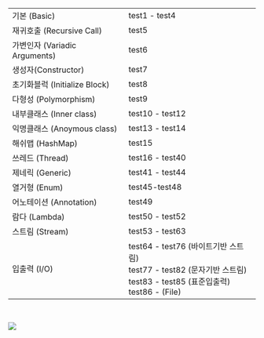 

|                               |                                                              |
| ----------------------------- | ------------------------------------------------------------ |
| 기본 (Basic)                  | test1 - test4                                                |
| 재귀호출 (Recursive Call)     | test5                                                        |
| 가변인자 (Variadic Arguments) | test6                                                        |
| 생성자(Constructor)           | test7                                                        |
| 초기화블럭 (Initialize Block) | test8                                                        |
| 다형성 (Polymorphism)         | test9                                                        |
| 내부클래스 (Inner class)      | test10 - test12                                              |
| 익명클래스 (Anoymous class)   | test13 - test14                                              |
| 해쉬맵 (HashMap)              | test15                                                       |
| 쓰레드 (Thread)               | test16 - test40                                              |
| 제네릭 (Generic)              | test41 - test44                                              |
| 열거형 (Enum)                 | test45-test48                                                |
| 어노테이션 (Annotation)       | test49                                                       |
| 람다 (Lambda)                 | test50 - test52                                              |
| 스트림 (Stream)               | test53 - test63                                              |
| 입출력 (I/O)                  | test64 - test76 (바이트기반 스트림)<br />test77 - test82 (문자기반 스트림)<br />test83 - test85 (표준입출력)<br />test86 - (File) |

<br/>

![](https://user-images.githubusercontent.com/59815000/154422089-6e137f9a-998a-4f40-a662-9524982c9158.png)
